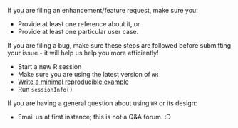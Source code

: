 If you are filing an enhancement/feature request, make sure you:

- Provide at least one reference about it, or
- Provide at least one particular user case.

If you are filing a bug, make sure these steps are followed before submitting your issue - it will help us help you more efficiently!

- Start a new R session
- Make sure you are using the latest version of `WR`
- [Write a minimal reproducible example](http://stackoverflow.com/a/5963610)
- Run `sessionInfo()`

If you are having a general question about using `WR` or its design:

- Email us at first instance; this is not a Q&A forum. :D
